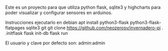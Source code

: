 Este es un proyecto para que utiliza python flask, sqlite3 y highcharts para poder visualizar y configurar sensores en arduinos.

Instrucciones ejecutarlo en  debian
 apt install python3-flask python3-flask-flatpages sqlite3 git
 git clone https://github.com/neozerosv/invernadero-pi
 . .initflask
 flask init-db
 flask run

El usuario y clave por defecto son: admin:admin


